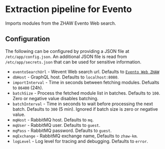 # Extraction pipeline for Evento

Imports modules from the ZHAW Evento Web search.

## Configuration

The following can be configured by providing a JSON file at `/etc/app/config.json`.
An additional JSON file is read from `/etc/app/secrets.json` that can be used for sensitive information.

- `eventoSearchUrl` - Wevent Web search url. Defaults to [`Evento Web ZHAW`](https://eventoweb.zhaw.ch/Evt_Pages/SuchResultat.aspx?node=c594e3e5-cd9a-4204-9a61-de1e43ccb7b0&Tabkey=WebTab_ModuleSuchenZHAW)
- `dbHost` - GraphQL host. Defaults to `localhost:8080`.
- `importInterval` - Time in seconds between fetching modules. Defualts to `86400` (24h).
- `batchSize` - Process the fetched module list in batches. Defaults to `100`. Zero or negative value disables batching.
- `batchInterval` - Time in seconds to wait before processing the next batch. Defaults to `300` (5 min). Ignored if batch size is zero or negative value.
- `mqHost` - RabbitMQ host. Defaults to `mq`.
- `mqUser` - RabbitMQ user. Defaults to `guest`.
- `mqPass` - RabbitMQ password. Defaults to `guest`.
- `mqExchange` - RabbitMQ exchange name, Defaults to `zhaw-km`.
- `logLevel` - Log level for tracing and debugging. Defaults to `error`.
